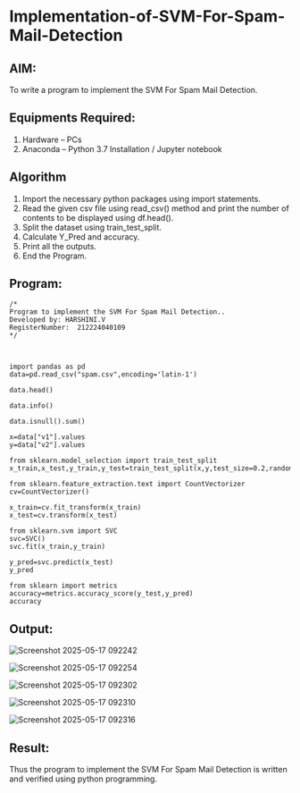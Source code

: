 # Implementation-of-SVM-For-Spam-Mail-Detection

## AIM:
To write a program to implement the SVM For Spam Mail Detection.

## Equipments Required:
1. Hardware – PCs
2. Anaconda – Python 3.7 Installation / Jupyter notebook

## Algorithm
1. Import the necessary python packages using import statements.
2. Read the given csv file using read_csv() method and print the number of contents to be displayed using df.head().
3. Split the dataset using train_test_split.
4. Calculate Y_Pred and accuracy.
5. Print all the outputs.
6. End the Program.

## Program:
```
/*
Program to implement the SVM For Spam Mail Detection..
Developed by: HARSHINI.V
RegisterNumber:  212224040109
*/



import pandas as pd
data=pd.read_csv("spam.csv",encoding='latin-1')

data.head()

data.info()

data.isnull().sum()

x=data["v1"].values
y=data["v2"].values

from sklearn.model_selection import train_test_split
x_train,x_test,y_train,y_test=train_test_split(x,y,test_size=0.2,random_state=0)

from sklearn.feature_extraction.text import CountVectorizer
cv=CountVectorizer()

x_train=cv.fit_transform(x_train)
x_test=cv.transform(x_test)

from sklearn.svm import SVC
svc=SVC()
svc.fit(x_train,y_train)

y_pred=svc.predict(x_test)
y_pred

from sklearn import metrics
accuracy=metrics.accuracy_score(y_test,y_pred)
accuracy
```

## Output:
![Screenshot 2025-05-17 092242](https://github.com/user-attachments/assets/61ba54f0-ab12-43eb-a8e2-848ddd716317)

![Screenshot 2025-05-17 092254](https://github.com/user-attachments/assets/38b1d458-9be1-4647-ab4c-274e48bce3eb)

![Screenshot 2025-05-17 092302](https://github.com/user-attachments/assets/cf264704-b57c-4b6e-9137-f7e9b3f641a2)

![Screenshot 2025-05-17 092310](https://github.com/user-attachments/assets/35257e2b-b83f-4ef9-9bb1-caace6e0ac6b)

![Screenshot 2025-05-17 092316](https://github.com/user-attachments/assets/858eba77-2958-440a-9b16-7e2dc0063daf)







## Result:
Thus the program to implement the SVM For Spam Mail Detection is written and verified using python programming.
